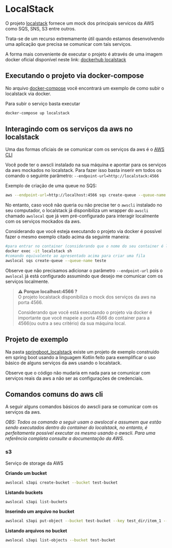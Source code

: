 # LocalStack

O projeto [localstack](https://github.com/localstack/localstack) fornece um mock dos principais servicos da AWS como SQS, SNS, S3 entre outros.

Trata-se de um recurso extremamente útil quando estamos desenvolvendo uma aplicação que precisa se comunicar com tais serviços.

A forma mais conveniente de executar o projeto é através de uma imagem docker oficial disponível neste link:  [dockerhub localstack](https://hub.docker.com/r/localstack/localstack)

## Executando o projeto via docker-compose

No arquivo [docker-compose](./springboot_localstack/docker-compose.yaml) você encontrará um exemplo de como subir o localstack via docker.

Para subir o serviço basta executar

```sh
docker-compose up localstack
```


## Interagindo com os serviços da aws no localstack

Uma das formas oficiais de se comunicar com os serviços da aws é o [AWS CLI](https://hub.docker.com/r/localstack/localstack)

Você pode ter o awscli instalado na sua máquina e apontar para os serviços da aws mockados no localstack.
Para fazer isso basta inserir em todos os comando o seguinte parâmetro: `--endpoint-url=http://localstack:4566`

Exemplo de criação de uma queue no SQS: 

```sh
aws --endpoint-url=http://localhost:4566 sqs create-queue --queue-name teste
```

No entanto, caso você não queria ou não precise ter o `awscli` instalado no seu computador, o localstack já disponibiliza um wrapper do `awscli` chamado `awslocal` que já vem pré-configurado para interagir localmente com os serviços mockados da aws.

Considerando que você esteja executando o projeto via docker é possível fazer o mesmo exemplo citado acima da seguinte maneira:

```sh
#para entrar no container (considerando que o nome do seu container é localstack)
docker exec -it localstack sh
#comando equivalente ao apresentado acima para criar uma fila 
awslocal sqs create-queue --queue-name teste 
```

Observe que não precisamos adicionar o parâmetro `--endpoint-url` pois o `awslocal` já está configurado assumindo que desejo me comunicar com os serviços localmente.


> **⚠ Porque localhost:4566 ?**  
> O projeto localstack disponibiliza o mock dos serviços da aws na porta 4566.
>
> Considerando que você está executando o projeto via docker é importante que você mapeie a porta 4566 do container para a 4566(ou outra a seu critério) da sua máquina local. 




## Projeto de exemplo

Na pasta [springboot_localstack](./springboot_localstack) existe um projeto de exemplo construído em spring boot usando a linguagem Kotlin feito para exemplificar o uso básico de alguns serviços da aws usando o localstack.

Observe que o código não mudaria em nada para se comunicar com serviços reais da aws a não ser as configurações de credenciais.


## Comandos comuns do aws cli

A seguir alguns comandos básicos do awscli para se comunicar com os serviços da aws.

*OBS: Todos os comando a seguir usam o awslocal e assumem que estão sendo executados dentro do container do localstack, no entanto, é perfeitamente possível executar os mesmo usando o awscli.
Para uma referência completa consulte a documentação da AWS.*

### s3 

Serviço de storage da AWS

**Criando um bucket**
```sh
awslocal s3api create-bucket --bucket test-bucket
```

**Listando buckets**
```sh
awslocal s3api list-buckets
```

**Inserindo um arquivo no bucket**
```sh
awslocal s3api put-object --bucket test-bucket --key test_dir/item_1 --body /tmp/some-text-file.txt
```

**Listando arquivos no bucket**
```sh
awslocal s3api list-objects --bucket test-bucket
```

